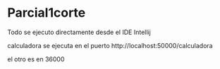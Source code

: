 # Parcial1corte

Todo se ejecuto directamente desde el IDE Intellij

calculadora se ejecuta en el puerto http://localhost:50000/calculadora

el otro es en 36000
